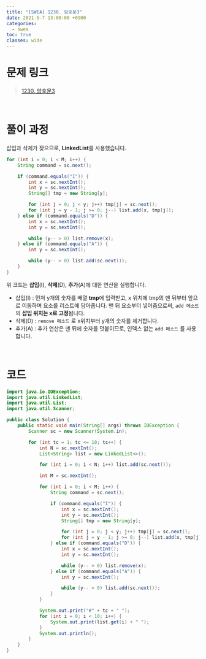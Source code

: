 ```yaml
---
title: "[SWEA] 1230. 암호문3"
date: 2021-5-7 13:00:00 +0900
categories:
  - swea
toc: true
classes: wide
---
```


# 문제 링크

> [1230. 암호문3](https://swexpertacademy.com/main/code/problem/problemDetail.do?problemLevel=3&contestProbId=AV14zIwqAHwCFAYD&categoryId=AV14zIwqAHwCFAYD&categoryType=CODE&problemTitle=&orderBy=PASS_RATE&selectCodeLang=ALL&select-1=3&pageSize=10&pageIndex=1)

<br>

# 풀이 과정

삽입과 삭제가 잦으므로, **LinkedList**를 사용했습니다.

```java
for (int i = 0; i < M; i++) {
    String command = sc.next();

    if (command.equals("I")) {
        int x = sc.nextInt();
        int y = sc.nextInt();
        String[] tmp = new String[y];

        for (int j = 0; j < y; j++) tmp[j] = sc.next();
        for (int j = y - 1; j >= 0; j--) list.add(x, tmp[j]);
    } else if (command.equals("D")) {
        int x = sc.nextInt();
        int y = sc.nextInt();

        while (y-- > 0) list.remove(x);
    } else if (command.equals("A")) {
        int y = sc.nextInt();

        while (y-- > 0) list.add(sc.next());
    }
}
```

위 코드는 **삽입**(I), **삭제**(D), **추가**(A)에 대한 연산을 실행합니다.

- 삽입(I) : 먼저 y개의 숫자를 배열 **tmp**에 입력받고, x 위치에 tmp의 맨 뒤부터 앞으로 이동하며 요소를 리스트에 담아줍니다. 맨 뒤 요소부터 넣어줌으로써, `add 메소드` 의 **삽입 위치는 x로 고정**됩니다.
- 삭제(D) : `remove 메소드` 로 x위치부터 y개의 숫자를 제거합니다.
- 추가(A) : 추가 연산은 맨 뒤에 숫자를 덧붙이므로, 인덱스 없는 `add 메소드` 를 사용합니다.

<br>

# 코드

```java
import java.io.IOException;
import java.util.LinkedList;
import java.util.List;
import java.util.Scanner;

public class Solution {
    public static void main(String[] args) throws IOException {
        Scanner sc = new Scanner(System.in);

        for (int tc = 1; tc <= 10; tc++) {
            int N = sc.nextInt();
            List<String> list = new LinkedList<>();

            for (int i = 0; i < N; i++) list.add(sc.next());

            int M = sc.nextInt();

            for (int i = 0; i < M; i++) {
                String command = sc.next();

                if (command.equals("I")) {
                    int x = sc.nextInt();
                    int y = sc.nextInt();
                    String[] tmp = new String[y];

                    for (int j = 0; j < y; j++) tmp[j] = sc.next();
                    for (int j = y - 1; j >= 0; j--) list.add(x, tmp[j]);
                } else if (command.equals("D")) {
                    int x = sc.nextInt();
                    int y = sc.nextInt();

                    while (y-- > 0) list.remove(x);
                } else if (command.equals("A")) {
                    int y = sc.nextInt();

                    while (y-- > 0) list.add(sc.next());
                }
            }

            System.out.print("#" + tc + " ");
            for (int i = 0; i < 10; i++) {
                System.out.print(list.get(i) + " ");
            }
            System.out.println();
        }
    }
}
```